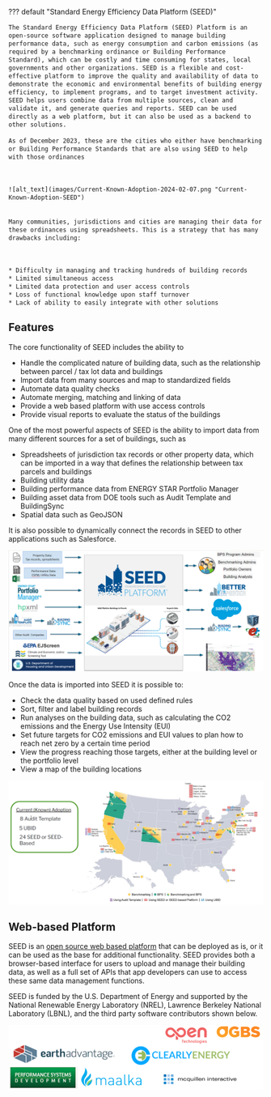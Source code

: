 ??? default "Standard Energy Efficiency Data Platform (SEED)"

    The Standard Energy Efficiency Data Platform (SEED) Platform is an open-source software application designed to manage building performance data, such as energy consumption and carbon emissions (as required by a benchmarking ordinance or Building Performance Standard), which can be costly and time consuming for states, local governments and other organizations. SEED is a flexible and cost-effective platform to improve the quality and availability of data to demonstrate the economic and environmental benefits of building energy efficiency, to implement programs, and to target investment activity. SEED helps users combine data from multiple sources, clean and validate it, and generate queries and reports. SEED can be used directly as a web platform, but it can also be used as a backend to other solutions. 

    As of December 2023, these are the cities who either have benchmarking or Building Performance Standards that are also using SEED to help with those ordinances



    ![alt_text](images/Current-Known-Adoption-2024-02-07.png "Current-Known-Adoption-SEED")


    Many communities, jurisdictions and cities are managing their data for these ordinances using spreadsheets. This is a strategy that has many drawbacks including:



    * Difficulty in managing and tracking hundreds of building records
    * Limited simultaneous access
    * Limited data protection and user access controls
    * Loss of functional knowledge upon staff turnover
    * Lack of ability to easily integrate with other solutions

## Features

The core functionality of SEED includes the ability to



* Handle the complicated nature of building data, such as the relationship between parcel / tax lot data and buildings
* Import data from many sources and map to standardized fields
* Automate data quality checks
* Automate merging, matching and linking of data
* Provide a web based platform with use access controls
* Provide visual reports to evaluate the status of the buildings

One of the most powerful aspects of SEED is the ability to import data from many different sources for a set of buildings, such as 



* Spreadsheets of jurisdiction tax records or other property data, which can be imported in a way that defines the relationship between tax parcels and buildings
* Building utility data 
* Building performance data from ENERGY STAR Portfolio Manager
* Building asset data from DOE tools such as Audit Template and BuildingSync
* Spatial data such as GeoJSON

It is also possible to dynamically connect the records in SEED to other applications such as Salesforce.



![alt_text](images/SEED-Tools-Interaction-Diagram.png "image_tooltip")


Once the data is imported into SEED it is possible to:



* Check the data quality based on used defined rules
* Sort, filter and label building records
* Run analyses on the building data, such as calculating the CO2 emissions and the Energy Use Intensity (EUI)
* Set future targets for CO2 emissions and EUI values to plan how to reach net zero by a certain time period
* View the progress reaching those targets, either at the building level or the portfolio level
* View a map of the building locations



![alt_text](images/Current-Known-Adoption-2024-02-07.png "Current Known Adoption SEED")



## Web-based Platform

SEED is an [open source web based platform](https://github.com/SEED-platform/seed) that can be deployed as is, or it can be used as the base for additional functionality. SEED provides both a browser-based interface for users to upload and manage their building data, as well as a full set of APIs that app developers can use to access these same data management functions. 

SEED is funded by the U.S. Department of Energy and supported by the National Renewable Energy Laboratory (NREL), Lawrence Berkeley National Laboratory (LBNL), and the third party software contributors shown below.


![alt_text](images/ThirdPartyContributors.png "Third Party Contributors")